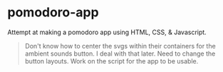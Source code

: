 # pomodoro-app
Attempt at making a pomodoro app using HTML, CSS, &amp; Javascript.


> Don't know how to center the svgs within their containers for the ambient sounds button. I deal with that later.
> Need to change the button layouts.
> Work on the script for the app to be usable.
